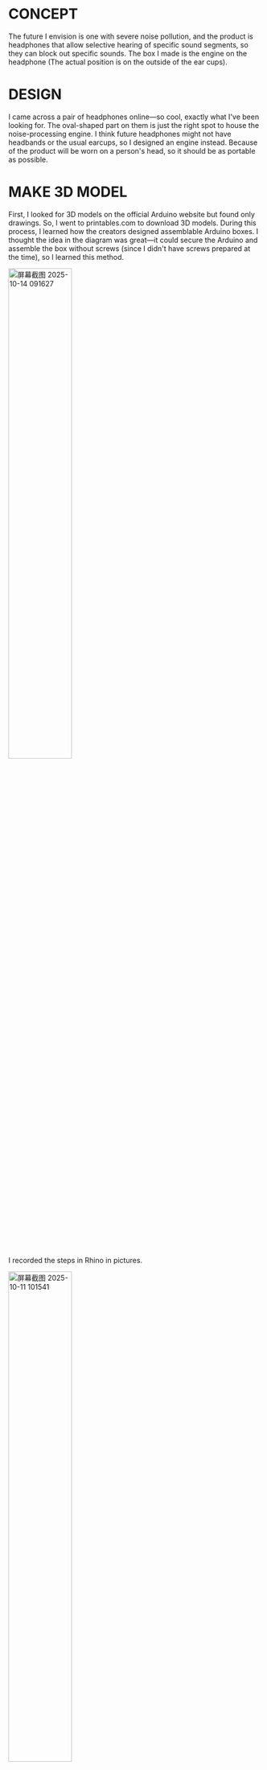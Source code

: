 # CONCEPT
The future I envision is one with severe noise pollution, and the product is headphones that allow selective hearing of specific sound segments, so they can block out specific sounds. The box I made is the engine on the headphone (The actual position is on the outside of the ear cups). 

# DESIGN
I came across a pair of headphones online—so cool, exactly what I've been looking for. The oval-shaped part on them is just the right spot to house the noise-processing engine. I think future headphones might not have headbands or the usual earcups, so I designed an engine instead. Because of the product will be worn on a person's head, so it should be as portable as possible.


# MAKE 3D MODEL
First, I looked for 3D models on the official Arduino website but found only drawings. So, I went to printables.com to download 3D models. During this process, I learned how the creators designed assemblable Arduino boxes. I thought the idea in the diagram was great—it could secure the Arduino and assemble the box without screws (since I didn't have screws prepared at the time), so I learned this method. 

<img width="50%" alt="屏幕截图 2025-10-14 091627" src="https://github.com/user-attachments/assets/b0561555-01af-4c93-a2d3-66ae6478d509" />

I recorded the steps in Rhino in pictures.

<img width="50%" alt="屏幕截图 2025-10-11 101541" src="https://github.com/user-attachments/assets/555b6159-aa0b-4fd3-ae43-f32c62a180d6" />

<img width="50%" height="1368" alt="屏幕截图 2025-10-11 110226" src="https://github.com/user-attachments/assets/948d8afa-e053-446b-9504-d199b4b1dd0f" />

<img width="50%" height="1368" alt="屏幕截图 2025-10-11 115610" src="https://github.com/user-attachments/assets/40e363cf-0433-4fd5-811f-b08701f7b4bc" />

<img width="50%" height="1368" alt="屏幕截图 2025-10-11 121202" src="https://github.com/user-attachments/assets/bfc1ca07-0c33-444d-88fa-8a0f7d81aed4" />

<img width="50%" height="1368" alt="屏幕截图 2025-10-11 130317" src="https://github.com/user-attachments/assets/880b5855-b23b-4124-b3b8-30e1202b0fe2" />

<img width="50%" height="1368" alt="屏幕截图 2025-10-11 130350" src="https://github.com/user-attachments/assets/559099d7-2d2a-408c-abd8-cbfb8e08cec4" />

<img width="50%" height="1368" alt="屏幕截图 2025-10-11 135047" src="https://github.com/user-attachments/assets/e04e42a7-161f-4e02-acf6-05b24a847c4e" />


Initially, I wanted to modify an existing box from online, but found that their models couldn't be easily altered. Therefore, I decided to create a box from scratch in Rhino, because I thought Rhino would allow for more precise operations. After a series of steps, the first model I built had a wall thickness of 0.8mm and holes with a diameter of 2.8mm. 


Later, I went to the FabLab, where Saverio seriously pointed out (a popular Chinese internet phrase meaning 'emphatically noted') that the horizontal structures in 3D printing are very fragile. These posts that pass through and secure the Arduino can only be used once; if disassembled, they would break. Saverio suggested that I remove the posts and just have holes, using specific types of screws for fixation. Alternatively, if I wanted to prevent the Arduino from vibrating up and down inside the box, I could turn the posts into supports, so the Arduino would be pressed against the box and unable to move. I first modified it to have holes because my box was inherently very flat. Thus, the first print was done. I set it up in Bambu Studio, sliced it, and Saverio helped me print it. The first time failed because the printed filament didn't adhere well to the build plate, but the second time was normal. However, this print had very thin walls. Saverio demonstrated how fragile it was and reminded me to be careful not to put pressure on these fragile pieces. Unfortunately, even though I placed them in the front of my backpack, they still broke under the pressure of other items inside the bag.
<img width="50%" src="https://github.com/user-attachments/assets/6bae6400-6df6-4277-9ff7-1de33f3e6a6e">
<img width="50%" src="https://github.com/user-attachments/assets/136fcb3c-0ce7-411e-8d21-c7f787c69142">

Therefore, I increased the wall thickness to 3mm. Since the lid and base of the previous box couldn't align properly, I designed a step-and-groove system with raised and recessed edges to ensure precise fitting. Regrettably, as I don’t have the habit of saving incremental versions while working, I realized these modifications almost required rebuilding the model from scratch—so that’s what I did. Additionally, I slightly reduced the size of the openings reserved for the Arduino ports, so that the screw holes and these port openings would be clearly separated.

Meanwhile, considering the use of the laser cutter, I initially planned to cut an acrylic sheet to snap directly into place, but it would have easily fallen out. Saverio suggested that I make the acrylic piece larger, leave mounting holes, and secure all components together using screws.

Right before the second print, my model ran into another issue. For example, the fillets had somehow turned into sharp corners. The solution was to reconstruct that edge from scratch. Previously, I had used the "Blend Surface" tool, but this time I used "Create Surface from Curves." Thankfully, that fixed the problem.

<img width="50%" alt="屏幕截图 2025-10-13 125311" src="https://github.com/user-attachments/assets/93f15abb-a4df-42e7-93d2-8ff25146c137" />



After printing and assembling everything, I noticed that only the front interface holes were a bit too small—everything else fit well. Perhaps while modifying the interface holes, I should also account for the increased wall thickness and adjust the height accordingly to reserve proper space for the Arduino ports. Finally, I manually sanded away the excess material.
<img width="50%" src="https://github.com/user-attachments/assets/bb5f245f-9614-4c09-a2fe-7888634856d3" />
<img width="50%" src="https://github.com/user-attachments/assets/a9f9ea5c-24d0-4423-be93-75a7bc83ad22" />

3dprint consideration: do i need support? will it be stronger in this way? never print column.


here is my files.\


